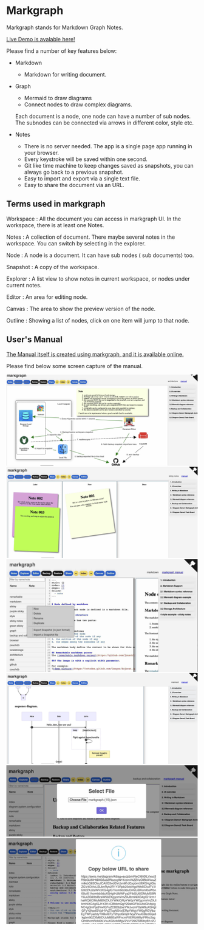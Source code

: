# Markgraph

Markgraph stands for Markdown Graph Notes.

[Live Demo is avalable here!](http://awis.me/diagram/)

Please find a number of key features below:

- Markdown
	- Markdown for writing document.
- Graph
	- Mermaid to draw diagrams
	- Connect nodes to draw complex diagrams.
    
    Each document is a node, one node can have a number of sub nodes. The subnodes can be connected via arrows in different color, style etc.
- Notes
	- There is no server needed. The app is a single page app running in your browser.
    - Every keystroke will be saved within one second.
    - Git like time machine to keep changes saved as snapshots, you can always go back to a previous snapshot.
	- Easy to import and export via a single text file.
	- Easy to share the document via an URL.
    
## Terms used in markgraph

Workspace
:  All the document you can access in markgraph UI. In the workspace, there is at least one Notes.

Notes
:  A collection of document. There maybe several notes in the workspace. You can switch by selecting in the explorer. 

Node
:  A node is a document. It can have sub nodes ( sub documents) too.

Snapshot
:  A copy of the workspace.

Explorer
:  A list view to show notes in current workspace, or nodes under current notes.

Editor
:  An area for editing node. 

Canvas
:  The area to show the preview version of the node.

Outline
:  Showing a list of nodes, click on one item will jump to that node.

## User's Manual

[The Manual itself is created using markgraph, and it is available online.](http://awis.me/diagram/) 

Please find below some screen capture of the manual.

![](doc/architecture.jpg)
![](doc/tasks.jpg)
![](doc/markgraph.jpg)
![](doc/mermaid.jpg)
![](doc/import.jpg)
![](doc/share.jpg)


